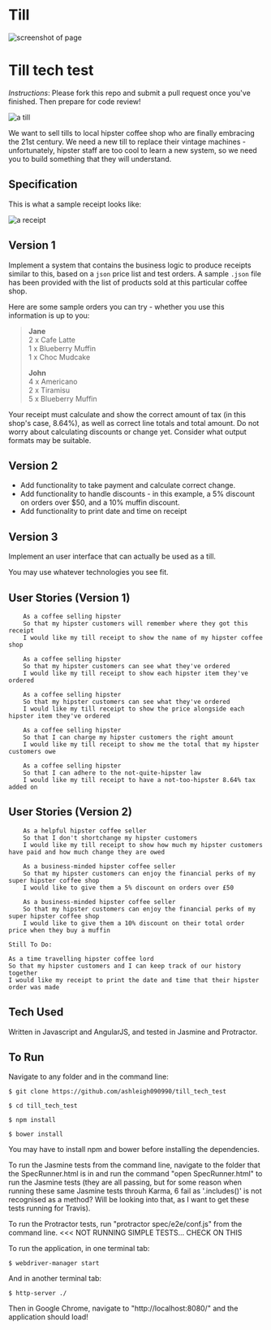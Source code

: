 Till
====

![screenshot of page](/images/receipt.jpg)

Till tech test
==============

*Instructions*: Please fork this repo and submit a pull request once you've finished. Then prepare for code review!

![a till](/images/till.jpg)

We want to sell tills to local hipster coffee shop who are finally embracing the 21st century. We need a new till to replace their vintage machines - unfortunately, hipster staff are too cool to learn a new system, so we need you to build something that they will understand.

Specification
-------------

This is what a sample receipt looks like:

![a receipt](/images/receipt.jpg)

Version 1
---------

Implement a system that contains the business logic to produce receipts similar to this, based on a `json` price list and test orders. A sample `.json` file has been provided with the list of products sold at this particular coffee shop. 

Here are some sample orders you can try - whether you use this information is up to you:

> **Jane**  
> 2 x Cafe Latte  
> 1 x Blueberry Muffin  
> 1 x Choc Mudcake  
>
> **John**  
> 4 x Americano  
> 2 x Tiramisu  
> 5 x Blueberry Muffin  

Your receipt must calculate and show the correct amount of tax (in this shop's case, 8.64%), as well as correct line totals and total amount. Do not worry about calculating discounts or change yet. Consider what output formats may be suitable.

Version 2
---------

- Add functionality to take payment and calculate correct change.  
- Add functionality to handle discounts - in this example, a 5% discount on orders over $50, and a 10% muffin discount.
- Add functionality to print date and time on receipt

Version 3
---------

Implement an user interface that can actually be used as a till.

You may use whatever technologies you see fit.

User Stories (Version 1)
------------

```
	As a coffee selling hipster
	So that my hipster customers will remember where they got this receipt
	I would like my till receipt to show the name of my hipster coffee shop

	As a coffee selling hipster
	So that my hipster customers can see what they've ordered
	I would like my till receipt to show each hipster item they've ordered

	As a coffee selling hipster
	So that my hipster customers can see what they've ordered
	I would like my till receipt to show the price alongside each hipster item they've ordered

	As a coffee selling hipster
	So that I can charge my hipster customers the right amount
	I would like my till receipt to show me the total that my hipster customers owe

	As a coffee selling hipster
	So that I can adhere to the not-quite-hipster law
	I would like my till receipt to have a not-too-hipster 8.64% tax added on
```

User Stories (Version 2)
------------

```
	As a helpful hipster coffee seller
	So that I don't shortchange my hipster customers
	I would like my till receipt to show how much my hipster customers have paid and how much change they are owed

	As a business-minded hipster coffee seller
	So that my hipster customers can enjoy the financial perks of my super hipster coffee shop
	I would like to give them a 5% discount on orders over £50

	As a business-minded hipster coffee seller
	So that my hipster customers can enjoy the financial perks of my super hipster coffee shop
	I would like to give them a 10% discount on their total order price when they buy a muffin

Still To Do:

As a time travelling hipster coffee lord
So that my hipster customers and I can keep track of our history together
I would like my receipt to print the date and time that their hipster order was made
```

Tech Used
---------
Written in Javascript and AngularJS, and tested in Jasmine and Protractor.

To Run
-------
Navigate to any folder and in the command line:

```
$ git clone https://github.com/ashleigh090990/till_tech_test

$ cd till_tech_test

$ npm install

$ bower install
```

You may have to install npm and bower before installing the dependencies.

To run the Jasmine tests from the command line, navigate to the folder that the SpecRunner.html is in and run the command "open SpecRunner.html" to run the Jasmine tests (they are all passing, but for some reason when running these same Jasmine tests throuh Karma, 6 fail as '.includes()' is not recognised as a method? Will be looking into that, as I want to get these tests running for Travis).

To run the Protractor tests, run "protractor spec/e2e/conf.js" from the command line. <<< NOT RUNNING SIMPLE TESTS... CHECK ON THIS

To run the application, in one terminal tab:

```
$ webdriver-manager start
```

And in another terminal tab:

```
$ http-server ./
```

Then in Google Chrome, navigate to "http://localhost:8080/" and the application should load!